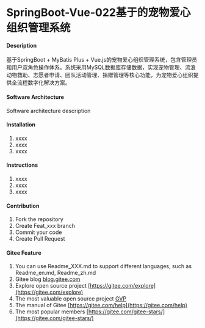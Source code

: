 # SpringBoot-Vue-022基于的宠物爱心组织管理系统

#### Description
基于SpringBoot + MyBatis Plus + Vue.js的宠物爱心组织管理系统，包含管理员和用户双角色操作体系。系统采用MySQL数据库存储数据，实现宠物管理、流浪动物救助、志愿者申请、团队活动管理、捐赠管理等核心功能，为宠物爱心组织提供全流程数字化解决方案。

#### Software Architecture
Software architecture description

#### Installation

1.  xxxx
2.  xxxx
3.  xxxx

#### Instructions

1.  xxxx
2.  xxxx
3.  xxxx

#### Contribution

1.  Fork the repository
2.  Create Feat_xxx branch
3.  Commit your code
4.  Create Pull Request


#### Gitee Feature

1.  You can use Readme\_XXX.md to support different languages, such as Readme\_en.md, Readme\_zh.md
2.  Gitee blog [blog.gitee.com](https://blog.gitee.com)
3.  Explore open source project [https://gitee.com/explore](https://gitee.com/explore)
4.  The most valuable open source project [GVP](https://gitee.com/gvp)
5.  The manual of Gitee [https://gitee.com/help](https://gitee.com/help)
6.  The most popular members  [https://gitee.com/gitee-stars/](https://gitee.com/gitee-stars/)
